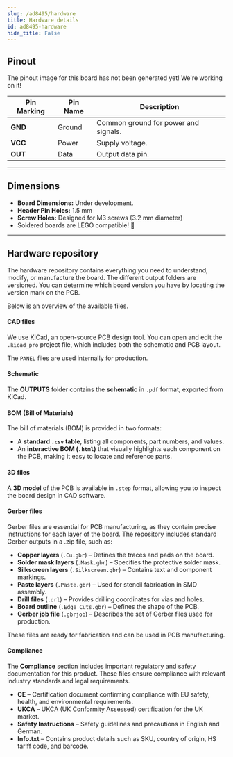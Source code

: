 ```yaml
---
slug: /ad8495/hardware 
title: Hardware details
id: ad8495-hardware 
hide_title: False
---
```


## Pinout

<ErrorBox>The pinout image for this board has not been generated yet! We're working on it!</ErrorBox>

| Pin Marking | Pin Name | Description                             |
| ----------- | -------- | --------------------------------------- |
| **GND**     | Ground   | Common ground for power and signals.    |
| **VCC**     | Power    | Supply voltage.                         |
| **OUT**     | Data     | Output data pin.                        |

---

## Dimensions

- **Board Dimensions:** Under development.
- **Header Pin Holes:** 1.5 mm  
- **Screw Holes:** Designed for M3 screws (3.2 mm diameter)  
- Soldered boards are LEGO compatible! 🧱 

---

## Hardware repository

<QuickLink 
  title="Thermocouple sensor AD8495 breakout Hardware Design" 
  description="Hardware design, BOM, Gerbers, and 3D files for the Thermocouple-sensor-AD8495-breakout designed by Soldered Electronics."
  url="https://github.com/SolderedElectronics/Thermocouple-sensor-AD8495-breakout-hardware-design" 
/> 

The hardware repository contains everything you need to understand, modify, or manufacture the board. The different output folders are versioned. You can determine which board version you have by locating the version mark on the PCB.

Below is an overview of the available files.

#### CAD files

We use KiCad, an open-source PCB design tool. You can open and edit the `.kicad_pro` project file, which includes both the schematic and PCB layout.

The `PANEL` files are used internally for production.

#### Schematic

The **OUTPUTS** folder contains the **schematic** in `.pdf` format, exported from KiCad.

#### BOM (Bill of Materials)

The bill of materials (BOM) is provided in two formats:

- A **standard `.csv` table**, listing all components, part numbers, and values.
- An **interactive BOM (`.html`)** that visually highlights each component on the PCB, making it easy to locate and reference parts.

#### 3D files

A **3D model** of the PCB is available in `.step` format, allowing you to inspect the board design in CAD software.

#### Gerber files

Gerber files are essential for PCB manufacturing, as they contain precise instructions for each layer of the board. The repository includes standard Gerber outputs in a .zip file, such as:

- **Copper layers** (`.Cu.gbr`) – Defines the traces and pads on the board.
- **Solder mask layers** (`.Mask.gbr`) – Specifies the protective solder mask.
- **Silkscreen layers** (`.Silkscreen.gbr`) – Contains text and component markings.
- **Paste layers** (`.Paste.gbr`) – Used for stencil fabrication in SMD assembly.
- **Drill files** (`.drl`) – Provides drilling coordinates for vias and holes.
- **Board outline** (`.Edge_Cuts.gbr`) – Defines the shape of the PCB.
- **Gerber job file** (`.gbrjob`) – Describes the set of Gerber files used for production.

These files are ready for fabrication and can be used in PCB manufacturing.

#### Compliance

The **Compliance** section includes important regulatory and safety documentation for this product. These files ensure compliance with relevant industry standards and legal requirements.

- **CE** – Certification document confirming compliance with EU safety, health, and environmental requirements.
- **UKCA** – UKCA (UK Conformity Assessed) certification for the UK market.
- **Safety Instructions** – Safety guidelines and precautions in English and German.
- **Info.txt** – Contains product details such as SKU, country of origin, HS tariff code, and barcode.